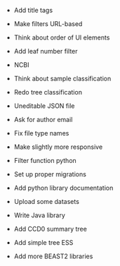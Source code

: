 - Add title tags
- Make filters URL-based
- Think about order of UI elements
- Add leaf number filter
- NCBI
- Think about sample classification
- Redo tree classification
- Uneditable JSON file
- Ask for author email
- Fix file type names
- Make slightly more responsive
- Filter function python

- Set up proper migrations

- Add python library documentation

- Upload some datasets

- Write Java library

- Add CCD0 summary tree
- Add simple tree ESS
- Add more BEAST2 libraries
